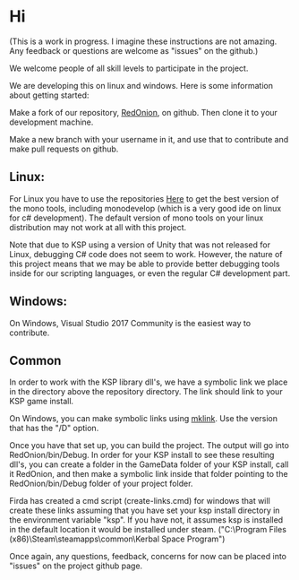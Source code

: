 # Hi

(This is a work in progress. I imagine these instructions are not amazing. Any feedback or questions are welcome as "issues" on the github.)

We welcome people of all skill levels to participate in the project.

We are developing this on linux and windows. Here is some information about getting started:

Make a fork of our repository, [RedOnion](https://github.com/evandisoft/RedOnion), on github. Then clone it to your development machine.

Make a new branch with your username in it, and use that to contribute and make pull requests on github.

## Linux:
For Linux you have to use the repositories [Here](https://www.mono-project.com/download/stable/) to get the best version of the mono tools, including monodevelop (which is a very good ide on linux for c# development). The default version of mono tools on your linux distribution may not work at all with this project.

Note that due to KSP using a version of Unity that was not released for Linux, debugging C# code does not seem to work. However, the nature of this project means that we may be able to provide better debugging tools inside for our scripting languages, or even the regular C# development part.

## Windows:
On Windows, Visual Studio 2017 Community is the easiest way to contribute.

## Common 
In order to work with the KSP library dll's, we have a symbolic link we place in the directory above the repository directory.
The link should link to your KSP game install.

On Windows, you can make symbolic links using [mklink](https://www.howtogeek.com/howto/16226/complete-guide-to-symbolic-links-symlinks-on-windows-or-linux/). Use the version that has the "/D" option.

Once you have that set up, you can build the project. The output will go into RedOnion/bin/Debug. In order for your KSP install to see these resulting dll's, you can create a folder in the GameData folder of your KSP install, call it RedOnion, and then make a symbolic link inside that folder pointing to the RedOnion/bin/Debug folder of your project folder.

Firda has created a cmd script (create-links.cmd) for windows that will create these links assuming that you have set your ksp install directory in the environment variable "ksp". If you have not, it assumes ksp is installed in the default location it would be installed under steam.
("C:\Program Files (x86)\Steam\steamapps\common\Kerbal Space Program")

Once again, any questions, feedback, concerns for now can be placed into "issues" on the project github page.